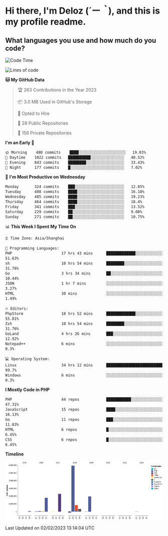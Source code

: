 # **Hi there, I'm Deloz (*´ー｀*), and this is my profile readme.**
<!--  [![Profile views](https://gpvc.arturio.dev/dank-del)](https://github.com/dank-del) -->
## **What languages you use and how much do you code?**

<!--START_SECTION:waka-->
![Code Time](http://img.shields.io/badge/Code%20Time-766%20hrs%2026%20mins-blue)

![Lines of code](https://img.shields.io/badge/From%20Hello%20World%20I%27ve%20Written-13%20Million%20lines%20of%20code-blue)

**🐱 My GitHub Data** 

> 🏆 263 Contributions in the Year 2023
 > 
> 📦 3.0 MB Used in GitHub's Storage 
 > 
> 💼 Opted to Hire
 > 
> 📜 28 Public Repositories 
 > 
> 🔑 156 Private Repositories  
 > 
**I'm an Early 🐤** 

```text
🌞 Morning    480 commits    ████░░░░░░░░░░░░░░░░░░░░░   19.03% 
🌆 Daytime    1022 commits   ██████████░░░░░░░░░░░░░░░   40.52% 
🌃 Evening    843 commits    ████████░░░░░░░░░░░░░░░░░   33.43% 
🌙 Night      177 commits    █░░░░░░░░░░░░░░░░░░░░░░░░   7.02%

```
📅 **I'm Most Productive on Wednesday** 

```text
Monday       324 commits    ███░░░░░░░░░░░░░░░░░░░░░░   12.85% 
Tuesday      408 commits    ████░░░░░░░░░░░░░░░░░░░░░   16.18% 
Wednesday    485 commits    ████░░░░░░░░░░░░░░░░░░░░░   19.23% 
Thursday     464 commits    ████░░░░░░░░░░░░░░░░░░░░░   18.4% 
Friday       341 commits    ███░░░░░░░░░░░░░░░░░░░░░░   13.52% 
Saturday     229 commits    ██░░░░░░░░░░░░░░░░░░░░░░░   9.08% 
Sunday       271 commits    ██░░░░░░░░░░░░░░░░░░░░░░░   10.75%

```


📊 **This Week I Spent My Time On** 

```text
⌚︎ Time Zone: Asia/Shanghai

💬 Programming Languages: 
PHP                      17 hrs 43 mins      █████████████░░░░░░░░░░░░   51.63% 
sh                       10 hrs 54 mins      ████████░░░░░░░░░░░░░░░░░   31.76% 
Go                       3 hrs 34 mins       ██░░░░░░░░░░░░░░░░░░░░░░░   10.44% 
JSON                     1 hr 7 mins         ░░░░░░░░░░░░░░░░░░░░░░░░░   3.27% 
HTML                     30 mins             ░░░░░░░░░░░░░░░░░░░░░░░░░   1.49%

🔥 Editors: 
PhpStorm                 18 hrs 52 mins      █████████████░░░░░░░░░░░░   55.01% 
Zsh                      10 hrs 54 mins      ████████░░░░░░░░░░░░░░░░░   31.76% 
GoLand                   4 hrs 26 mins       ███░░░░░░░░░░░░░░░░░░░░░░   12.92% 
Notepad++                6 mins              ░░░░░░░░░░░░░░░░░░░░░░░░░   0.3%

💻 Operating System: 
Linux                    34 hrs 12 mins      █████████████████████████   99.7% 
Windows                  6 mins              ░░░░░░░░░░░░░░░░░░░░░░░░░   0.3%

```

**I Mostly Code in PHP** 

```text
PHP                      44 repos            ███████████░░░░░░░░░░░░░░   47.31% 
JavaScript               15 repos            ████░░░░░░░░░░░░░░░░░░░░░   16.13% 
Go                       11 repos            ███░░░░░░░░░░░░░░░░░░░░░░   11.83% 
HTML                     6 repos             █░░░░░░░░░░░░░░░░░░░░░░░░   6.45% 
CSS                      6 repos             █░░░░░░░░░░░░░░░░░░░░░░░░   6.45%

```


**Timeline**

![Chart not found](https://raw.githubusercontent.com/deloz/deloz/main/charts/bar_graph.png) 


 Last Updated on 02/02/2023 13:14:04 UTC
<!--END_SECTION:waka-->

